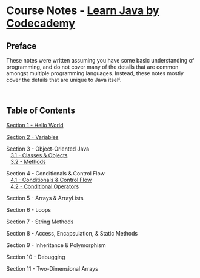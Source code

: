 # Course Notes - [Learn Java by Codecademy](https://www.codecademy.com/courses/learn-java/)

## Preface

These notes were written assuming you have some basic understanding of programming, and do not cover many of the details that are common amongst multiple programming languages. Instead, these notes mostly cover the details that are unique to Java itself.

<br>

## Table of Contents

[Section 1 - Hello World](https://github.com/mrjohnming/codecademy_learn-java/blob/main/01_hello-world.md)

[Section 2 - Variables](https://github.com/mrjohnming/codecademy_learn-java/blob/main/02_variables.md)

Section 3 - Object-Oriented Java
<br> &ensp; [3.1 - Classes & Objects](https://github.com/mrjohnming/codecademy_learn-java/blob/main/03.1_classes.md)
<br> &ensp; [3.2 - Methods](https://github.com/mrjohnming/codecademy_learn-java/blob/main/03.2_methods.md)

Section 4 - Conditionals & Control Flow
<br> &ensp; [4.1 - Conditionals & Control Flow](https://github.com/mrjohnming/codecademy_learn-java/blob/main/04.1_conditionals-1.md)
<br> &ensp; [4.2 - Conditional Operators](https://github.com/mrjohnming/codecademy_learn-java/blob/main/04.2_conditionals-2.md)

Section 5 - Arrays & ArrayLists

Section 6 - Loops

Section 7 - String Methods

Section 8 - Access, Encapsulation, & Static Methods

Section 9 - Inheritance & Polymorphism

Section 10 - Debugging

Section 11 - Two-Dimensional Arrays
